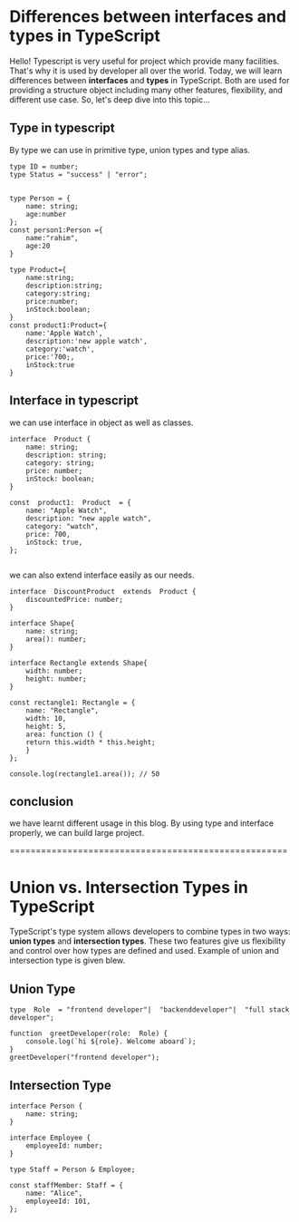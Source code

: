 # Differences between interfaces and types in TypeScript

Hello! Typescript is very useful for project which provide many facilities. That's why it is used by developer all over the world. Today, we will learn differences between **interfaces** and **types** in TypeScript. Both are used for providing a structure object including many other features, flexibility, and different use case. So, let's deep dive into this topic...

## Type in typescript

By type we can use in primitive type, union types and type alias.

```
type ID = number;
type Status = "success" | "error";
```

```

type Person = {
	name: string;
	age:number
};
const person1:Person ={
	name:"rahim",
	age:20
}

type Product={
	name:string;
	description:string;
	category:string;
	price:number;
	inStock:boolean;
}
const product1:Product={
	name:'Apple Watch',
	description:'new apple watch',
	category:'watch',
	price:'700;,
	inStock:true
}
```

## Interface in typescript

we can use interface in object as well as classes.

```
interface  Product {
	name: string;
	description: string;
	category: string;
	price: number;
	inStock: boolean;
}

const  product1:  Product  = {
	name: "Apple Watch",
	description: "new apple watch",
	category: "watch",
	price: 700,
	inStock: true,
};


```

we can also extend interface easily as our needs.

```
interface  DiscountProduct  extends  Product {
	discountedPrice: number;
}

interface Shape{
	name: string;
	area(): number;
}

interface Rectangle extends Shape{
	width: number;
	height: number;
}

const rectangle1: Rectangle = {
	name: "Rectangle",
	width: 10,
	height: 5,
	area: function () {
	return this.width * this.height;
	}
};

console.log(rectangle1.area()); // 50

```

## conclusion

we have learnt different usage in this blog. By using type and interface properly, we can build large project.

=====================================================

# Union vs. Intersection Types in TypeScript

TypeScript's type system allows developers to combine types in two ways: **union types** and **intersection types**. These two features give us flexibility and control over how types are defined and used. Example of union and intersection type is given blew.

## Union Type

```
type  Role  = "frontend developer"|  "backenddeveloper"|  "full stack developer";

function  greetDeveloper(role:  Role) {
	console.log(`hi ${role}. Welcome aboard`);
}
greetDeveloper("frontend developer");

```

## Intersection Type

```
interface Person {
	name: string;
}

interface Employee {
	employeeId: number;
}

type Staff = Person & Employee;

const staffMember: Staff = {
	name: "Alice",
	employeeId: 101,
};



```
